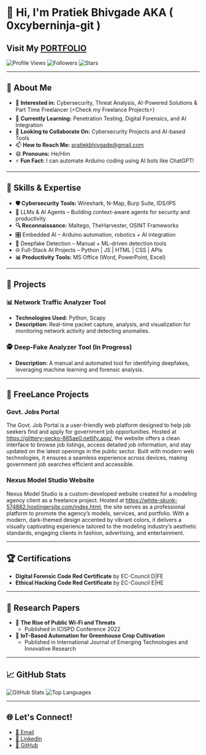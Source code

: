 # 👋 Hi, I'm Pratiek Bhivgade AKA ( 0xcyberninja-git ) 

Visit My [PORTFOLIO](https://steelblue-seahorse-933899.hostingersite.com/index.html) 
---

![Profile Views](https://komarev.com/ghpvc/?username=0xcyberninja-git&color=blue&style=flat-square)
![Followers](https://img.shields.io/github/followers/0xcyberninja-git?style=flat-square)
![Stars](https://img.shields.io/github/stars/0xcyberninja-git?style=flat-square)

---

## 🌟 About Me
- 👀 **Interested in:** Cybersecurity, Threat Analysis, AI-Powered Solutions & Part Time Freelancer (⚡Check my Freelance Projects⚡)
- 🌱 **Currently Learning:** Penetration Testing, Digital Forensics, and AI Integration
- 💞️ **Looking to Collaborate On:** Cybersecurity Projects and AI-based Tools
- 📫 **How to Reach Me:** [pratiekbhivgade@gmail.com](mailto:pratiekbhivgade@gmail.com)
- 😄 **Pronouns:** He/Him
- ⚡ **Fun Fact:** I can automate Arduino coding using AI bots like ChatGPT!

---

## 🚀 Skills & Expertise
- **🛡️ Cybersecurity Tools:** Wireshark, N-Map, Burp Suite, IDS/IPS
-   🧠 LLMs & AI Agents – Building context-aware agents for security and productivity
- **🔍 Reconnaissance:** Maltego, TheHarvester, OSINT Frameworks
-   🎛️ Embedded AI – Arduino automation, robotics + AI integration
-   🧬 Deepfake Detection – Manual + ML-driven detection tools
-   🌐 Full-Stack AI Projects – Python | JS | HTML | CSS | APIs
- **📊 Productivity Tools:** MS Office (Word, PowerPoint, Excel)

---

## 📂 Projects
### 📊 Network Traffic Analyzer Tool
- **Technologies Used:** Python, Scapy
- **Description:** Real-time packet capture, analysis, and visualization for monitoring network activity and detecting anomalies.

### 🕵️ Deep-Fake Analyzer Tool (In Progress)
- **Description:** A manual and automated tool for identifying deepfakes, leveraging machine learning and forensic analysis.

---
## 📂 FreeLance Projects 

 ### Govt. Jobs Portal 
The Govt. Job Portal is a user-friendly web platform designed to help job seekers find and apply for government job opportunities. Hosted at https://glittery-gecko-865ae0.netlify.app/, the website offers a clean interface to browse job listings, access detailed job information, and stay updated on the latest openings in the public sector. Built with modern web technologies, it ensures a seamless experience across devices, making government job searches efficient and accessible.

### Nexus Model Studio Website
Nexus Model Studio is a custom-developed website created for a modeling agency client as a freelance project. Hosted at https://white-skunk-574882.hostingersite.com/index.html, the site serves as a professional platform to promote the agency’s models, services, and portfolio. With a modern, dark-themed design accented by vibrant colors, it delivers a visually captivating experience tailored to the modeling industry’s aesthetic standards, engaging clients in fashion, advertising, and entertainment.

---

## 🏆 Certifications
- **Digital Forensic Code Red Certificate** by EC-Council D|FE
- **Ethical Hacking Code Red Certificate** by EC-Council E|HE

---

## 📰 Research Papers
- 📄 **The Rise of Public Wi-Fi and Threats**
  - Published in ICISPD Conference 2022
- 📄 **IoT-Based Automation for Greenhouse Crop Cultivation**
  - Published in International Journal of Emerging Technologies and Innovative Research

---

## 📈 GitHub Stats
![GitHub Stats](https://github-readme-stats.vercel.app/api?username=0xcyberninja-git&show_icons=true&theme=radical)
![Top Languages](https://github-readme-stats.vercel.app/api/top-langs/?username=0xcyberninja-git&layout=compact&theme=radical)

---

## 🌐 Let's Connect!
- [📧 Email](mailto:pratiekbhivgade@gmail.com)
- [💼 LinkedIn](https://www.linkedin.com/in/pratiekbhivgade/) 
- [🐙 GitHub](https://github.com/0xcyberninja-git)

